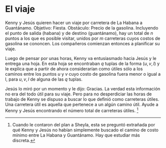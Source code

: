 
# El viaje

Kenny y Jesús quieren hacer un viaje por carretera de La Habana a Guantánamo. Objetivo: Fiesta. Obstáculo: Precio de la gasolina. Incluyendo el punto de salida (habana) y de destino (guantánamo), hay un total de $n$ puntos a los que es posible visitar, unidos por $m$ carreteras cuyos costos de gasolina se cononcen. Los compañeros comienzan entonces a planificar su viaje.

Luego de pensar por unas horas, Kenny va entusiasmado hacia Jesús y le entrega una hoja. En esta hoja se encontraban $q$ tuplas de la forma $(u, v, l)$ y le explica que a partir de ahora considerarían como útiles sólo a los caminos entre los puntos $u$ y $v$ cuyo costo de gasolina fuera menor o igual a l, para $u, v, l$ de alguna de las $q$ tuplas.

Jesús lo miró por un momento y le dijo: Gracias. La verdad esta información no era del todo útil para su viaje. Pero para no desperdiciar las horas de trabajo de Kenny se dispuso a buscar lo que definió como carreteras útiles. Una carretera útil es aquella que pertenece a un algún camino útil. Ayude a Kenny y Jesús encontrando el número total de carreteras útiles. [^1]

[^1]: Cuando le contaron del plan a Sheyla, esta se preguntó extrañada por qué Kenny y Jesús no habían simplemente buscado el camino de costo mínimo entre La Habana y Guantánamo. Hay que estudiar más discreta.
